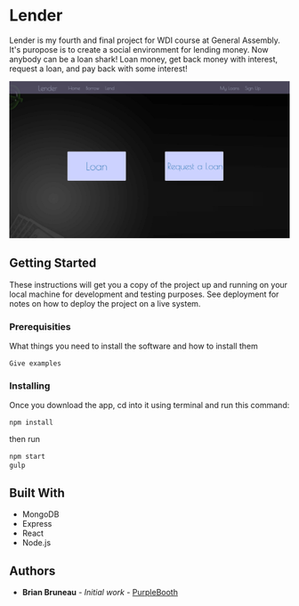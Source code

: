 # Lender

Lender is my fourth and final project for WDI course at General Assembly. It's puropose is to create a social environment for lending money. Now anybody can be a loan shark! Loan money, get back money with interest, request a loan, and pay back with some interest!

![Alt text](./lenderShot.png?raw=true "Lender App")

## Getting Started

These instructions will get you a copy of the project up and running on your local machine for development and testing purposes. See deployment for notes on how to deploy the project on a live system.

### Prerequisities

What things you need to install the software and how to install them

```
Give examples
```

### Installing

Once you download the app, cd into it using terminal and run this command:

```
npm install
```

then run

```
npm start
gulp
```

## Built With

* MongoDB
* Express
* React
* Node.js

## Authors

* **Brian Bruneau** - *Initial work* - [PurpleBooth](https://github.com/PurpleBooth)

